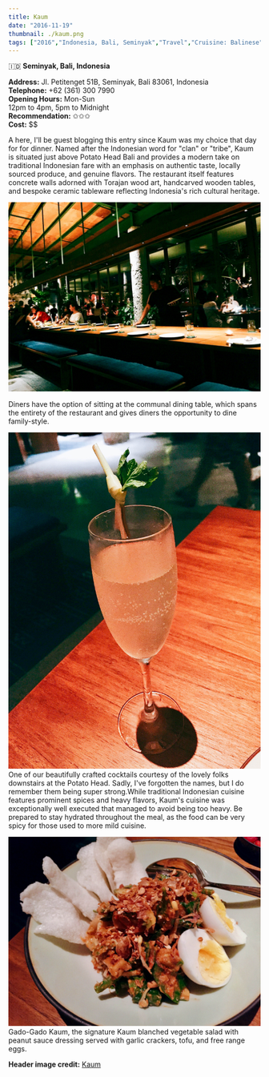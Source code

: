 ```yaml
---
title: Kaum
date: "2016-11-19"
thumbnail: ./kaum.png
tags: ["2016","Indonesia, Bali, Seminyak","Travel","Cruisine: Balinese","Dinner"]
---
```

🇮🇩 **Seminyak, Bali, Indonesia**

**Address:** Jl. Petitenget 51B, Seminyak, Bali 83061, Indonesia  
**Telephone:** +62 (361) 300 7990  
**Opening Hours:** Mon-Sun   
12pm to 4pm, 5pm to Midnight  
**Recommendation:** ✩✩✩  
**Cost:** $$  
  
A here, I'll be guest blogging this entry since Kaum was my choice that day for for dinner. Named after the Indonesian word for "clan" or "tribe", Kaum is situated just above Potato Head Bali and provides a modern take on traditional Indonesian fare with an emphasis on authentic taste, locally sourced produce, and genuine flavors. The restaurant itself features concrete walls adorned with Torajan wood art, handcarved wooden tables, and bespoke ceramic tableware reflecting Indonesia's rich cultural heritage.

![Picture](./kaum2.jpg)

Diners have the option of sitting at the communal dining table, which spans the entirety of the restaurant and gives diners the opportunity to dine family-style.

![Picture](./kaum3.jpg)
One of our beautifully crafted cocktails courtesy of the lovely folks downstairs at the Potato Head. Sadly, I've forgotten the names, but I do remember them being super strong.​While traditional Indonesian cuisine features prominent spices and heavy flavors, Kaum's cuisine was exceptionally well executed that managed to avoid being too heavy. Be prepared to stay hydrated throughout the meal, as the food can be very spicy for those used to more mild cuisine.

![Picture](./kaum4.jpg)
Gado-Gado Kaum, the signature Kaum blanched vegetable salad with peanut sauce dressing served with garlic crackers, tofu, and free range eggs. 

**Header image credit:** [Kaum](https://kaum.com/)
